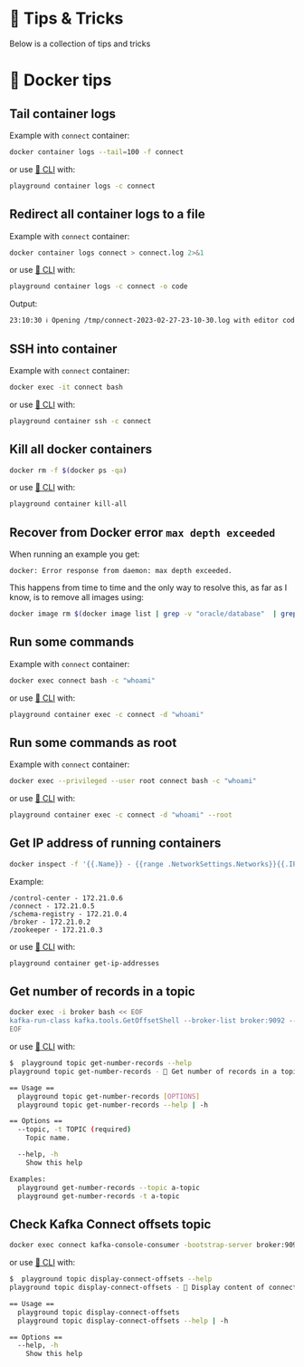 # 🎁 Tips & Tricks

Below is a collection of tips and tricks

# 🐳 Docker tips

## Tail container logs

Example with `connect` container:

```bash
docker container logs --tail=100 -f connect
```

or use [🧠 CLI](https://kafka-docker-playground.io/#/how-to-use?id=%f0%9f%a7%a0-cli) with:

```bash
playground container logs -c connect
```

## Redirect all container logs to a file

Example with `connect` container:

```bash
docker container logs connect > connect.log 2>&1
```

or use [🧠 CLI](https://kafka-docker-playground.io/#/how-to-use?id=%f0%9f%a7%a0-cli) with:

```bash
playground container logs -c connect -o code
```

Output:

```bash
23:10:30 ℹ️ Opening /tmp/connect-2023-02-27-23-10-30.log with editor code
```

## SSH into container

Example with `connect` container:

```bash
docker exec -it connect bash
```

or use [🧠 CLI](https://kafka-docker-playground.io/#/how-to-use?id=%f0%9f%a7%a0-cli) with:

```bash
playground container ssh -c connect
```

## Kill all docker containers

```bash
docker rm -f $(docker ps -qa)
```

or use [🧠 CLI](https://kafka-docker-playground.io/#/how-to-use?id=%f0%9f%a7%a0-cli) with:

```bash
playground container kill-all
```

## Recover from Docker error `max depth exceeded`

When running an example you get:

```log
docker: Error response from daemon: max depth exceeded.
```

This happens from time to time and the only way to resolve this, as far as I know, is to remove all images using:

```bash
docker image rm $(docker image list | grep -v "oracle/database"  | grep -v "db-prebuilt" | awk 'NR>1 {print $3}') -f
```

## Run some commands

Example with `connect` container:

```bash
docker exec connect bash -c "whoami"
```

or use [🧠 CLI](https://kafka-docker-playground.io/#/how-to-use?id=%f0%9f%a7%a0-cli) with:

```bash
playground container exec -c connect -d "whoami"
```

## Run some commands as root

Example with `connect` container:

```bash
docker exec --privileged --user root connect bash -c "whoami"
```

or use [🧠 CLI](https://kafka-docker-playground.io/#/how-to-use?id=%f0%9f%a7%a0-cli) with:

```bash
playground container exec -c connect -d "whoami" --root
```

## Get IP address of running containers

```bash
docker inspect -f '{{.Name}} - {{range .NetworkSettings.Networks}}{{.IPAddress}}{{end}}' $(docker ps -aq)
```

Example:

```
/control-center - 172.21.0.6
/connect - 172.21.0.5
/schema-registry - 172.21.0.4
/broker - 172.21.0.2
/zookeeper - 172.21.0.3
```

or use [🧠 CLI](https://kafka-docker-playground.io/#/how-to-use?id=%f0%9f%a7%a0-cli) with:

```bash
playground container get-ip-addresses
```

## Get number of records in a topic

```bash
docker exec -i broker bash << EOF
kafka-run-class kafka.tools.GetOffsetShell --broker-list broker:9092 --topic a-topic --time -1 | awk -F ":" '{sum += \$3} END {print sum}'
EOF
```

or use [🧠 CLI](https://kafka-docker-playground.io/#/how-to-use?id=%f0%9f%a7%a0-cli) with:

```bash
$  playground topic get-number-records --help
playground topic get-number-records - 💯 Get number of records in a topic.

== Usage ==
  playground topic get-number-records [OPTIONS]
  playground topic get-number-records --help | -h

== Options ==
  --topic, -t TOPIC (required)
    Topic name.

  --help, -h
    Show this help

Examples:
  playground get-number-records --topic a-topic
  playground get-number-records -t a-topic
```

## Check Kafka Connect offsets topic

```bash
docker exec connect kafka-console-consumer -bootstrap-server broker:9092 --topic connect-offsets --from-beginning --property print.key=true --property print.timestamp=true
```

or use [🧠 CLI](https://kafka-docker-playground.io/#/how-to-use?id=%f0%9f%a7%a0-cli) with:

```bash
$  playground topic display-connect-offsets --help
playground topic display-connect-offsets - 🔺 Display content of connect offsets topic.

== Usage ==
  playground topic display-connect-offsets
  playground topic display-connect-offsets --help | -h

== Options ==
  --help, -h
    Show this help
```

